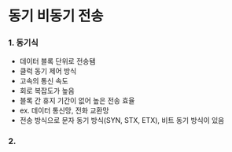 # 동기 비동기 전송

### 1. 동기식

- 데이터 블록 단위로 전송됌
- 클럭 동기 제어 방식
- 고속의 통신 속도
- 회로 복잡도가 높음
- 블록 간 휴지 기간이 없어 높은 전송 효율
- ex. 데이터 통신망, 전화 교환망
- 전송 방식으로 문자 동기 방식(SYN, STX, ETX), 비트 동기 방식이 있음


### 2.
